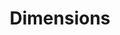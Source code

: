 ---
bigquery: https://console.cloud.google.com/bigquery?p=covid-19-dimensions-ai&page=table&d=data&t=publications
contributors: Digital Science, https://www.digital-science.com/
cost: Free for personal, non-commercial use.
description: Dimensions contains more than 100 million publications, ranging from
  articles published in scholarly journals, books and book chapters, to preprints
  and conference proceedings. All publications are contextualized with linked data
  sets, funding, publications, patents, clinical trials, and policy documents. You
  can also view associated categories, funders, institutions, and researcher profiles.
documentation: https://docs.dimensions.ai/bigquery/index.html
last_edit: Mon, 04 Apr 2022 19:04:00 GMT
location: https://www.dimensions.ai/products/free/
maintained_by: Digital Science, https://www.digital-science.com/
schema_fields: '[''categories'', ''arxiv_id'', ''inventor_names'', ''book_title'',
  ''open_access_categories'', ''publication_date'', ''description'', ''investigators'',
  ''status'', ''name'', ''established'', ''research_org_state_names'', ''id'', ''foa_number'',
  ''funder_org_state_codes'', ''family_count'', ''assignee_countries'', ''funding_cad'',
  ''date_print'', ''publisher'', ''isbn'', ''abstract'', ''original_assignee_countries'',
  ''start_date'', ''date_normal'', ''active_years'', ''funding_chf'', ''editors'',
  ''metrics'', ''category_hrcs_hc'', ''research_org_state_codes'', ''publication_year'',
  ''aliases'', ''gender'', ''category_bra'', ''issue'', ''concepts'', ''pmcid'', ''links'',
  ''wikipedia_url'', ''patent_ids'', ''category_hra'', ''granted_year'', ''original_assignee'',
  ''original_abstract'', ''legal_events'', ''labels'', ''publication_ids'', ''doi'',
  ''reference_ids'', ''associated_publication_pmid'', ''associated_publication_doi'',
  ''repository_name'', ''journal'', ''eisbn'', ''associated_publication_id'', ''date_modified'',
  ''priority_year'', ''end_date'', ''external_ids'', ''clinical_trial_ids'', ''research_org_country_names'',
  ''filing_status'', ''relationships'', ''funder_countries'', ''subtitles'', ''category_for'',
  ''funding_aud'', ''filing_date'', ''source_id'', ''conditions'', ''resulting_publication_ids'',
  ''citation_string'', ''pages'', ''grant_number'', ''priority_date'', ''linkout'',
  ''citations'', ''authors'', ''acknowledgements'', ''proceedings_title'', ''funding_eur'',
  ''acronyms'', ''mesh_headings'', ''current_assignee_orgs'', ''cited_by_ids'', ''ipcr'',
  ''funder_orgs'', ''expiration_year'', ''funding_jpy'', ''family_id'', ''funding_usd'',
  ''embargo_date'', ''journal_lists'', ''category_hrcs_rac'', ''funder_org_countries'',
  ''funding_amount'', ''funder_org_acronyms'', ''jurisdiction'', ''interventions'',
  ''repository_id'', ''organisation_details'', ''funding_details'', ''associated_grant_ids'',
  ''granted_date'', ''category_icrp_ct'', ''application_number'', ''category_rcdc'',
  ''acronym'', ''pmid'', ''mesh_terms'', ''funding_gbp'', ''repository_url'', ''category_icrp_cso'',
  ''address'', ''research_org_countries'', ''research_org_city_names'', ''research_org_cities'',
  ''kind'', ''email_address'', ''category_uoa'', ''title'', ''expiration_date'', ''research_orgs'',
  ''license'', ''funding_cny'', ''brief_title'', ''category_sdg'', ''associated_publication_arxiv_id'',
  ''resulting_publication_doi'', ''date_online'', ''cpc'', ''funder_org'', ''volume'',
  ''family_members_ids'', ''assignee_orgs'', ''registry'', ''current_assignee_countries'',
  ''original_title'', ''end_year'', ''type'', ''parent_id'', ''date'', ''year'', ''funding_currency'',
  ''supporting_grant_ids'', ''phase'', ''created_date'', ''funding_nzd'', ''citations_count'',
  ''funder_org_cities'', ''legal_status'', ''filing_year'', ''altmetrics'', ''types'',
  ''current_assignee'', ''researcher_ids'', ''open_access_categories_v2'', ''conference'',
  ''start_year'', ''date_inserted'', ''book_series_title'', ''language'', ''date_imported_gbq'',
  ''original_assignee_orgs'']'
shortname: dimensions
tags:
- scholarly literature
- patents
- funding
- clinical trials
- academic profiles
terms_of_use: 'Use of both the Dimensions COVID-19 dataset and full Dimensions dataset
  are subject to the Dimensions Terms of use: https://www.dimensions.ai/policies-terms-legal '
title: Dimensions
uuid: dcff88bd-fe6b-4fdb-8159-809bf9d7bc1c
---